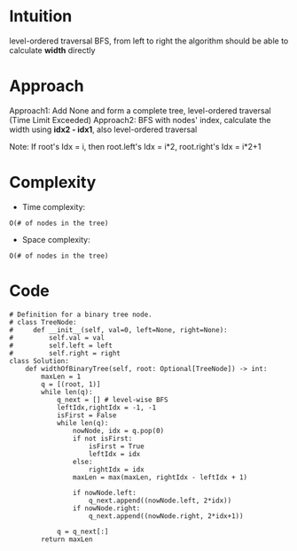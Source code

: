 # Intuition
<!-- Describe your first thoughts on how to solve this problem. -->
level-ordered traversal BFS, from left to right
the algorithm should be able to calculate **width** directly

# Approach
<!-- Describe your approach to solving the problem. -->
Approach1: Add None and form a complete tree, level-ordered traversal (Time Limit Exceeded)
Approach2: BFS with nodes' index, calculate the width using **idx2 - idx1**, also level-ordered traversal

Note: If root's Idx = i, then root.left's Idx = i\*2, root.right's Idx = i\*2+1

# Complexity
- Time complexity:
<!-- Add your time complexity here, e.g. $$O(n)$$ -->
    O(# of nodes in the tree)

- Space complexity:
<!-- Add your space complexity here, e.g. $$O(n)$$ -->
    O(# of nodes in the tree)

# Code
```
# Definition for a binary tree node.
# class TreeNode:
#     def __init__(self, val=0, left=None, right=None):
#         self.val = val
#         self.left = left
#         self.right = right
class Solution:
    def widthOfBinaryTree(self, root: Optional[TreeNode]) -> int:
        maxLen = 1
        q = [(root, 1)]
        while len(q):
            q_next = [] # level-wise BFS
            leftIdx,rightIdx = -1, -1
            isFirst = False
            while len(q):
                nowNode, idx = q.pop(0)
                if not isFirst:
                    isFirst = True
                    leftIdx = idx
                else:
                    rightIdx = idx
                maxLen = max(maxLen, rightIdx - leftIdx + 1)

                if nowNode.left:
                    q_next.append((nowNode.left, 2*idx))
                if nowNode.right:
                    q_next.append((nowNode.right, 2*idx+1))
                
            q = q_next[:]
        return maxLen


```